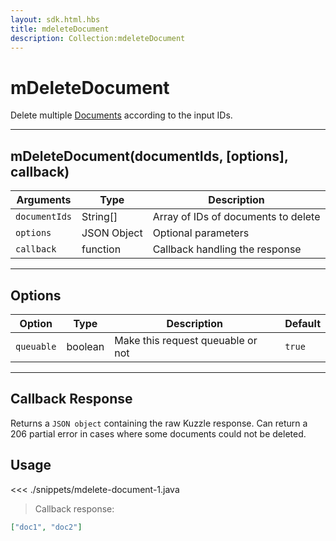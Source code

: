 ```yaml
---
layout: sdk.html.hbs
title: mdeleteDocument
description: Collection:mdeleteDocument
---
```


# mDeleteDocument

Delete multiple [Documents](/sdk-reference/android/3/document/) according to the input IDs.

---

## mDeleteDocument(documentIds, [options], callback)

| Arguments     | Type        | Description                         |
| ------------- | ----------- | ----------------------------------- |
| `documentIds` | String[]    | Array of IDs of documents to delete |
| `options`     | JSON Object | Optional parameters                 |
| `callback`    | function    | Callback handling the response      |

---

## Options

| Option     | Type    | Description                       | Default |
| ---------- | ------- | --------------------------------- | ------- |
| `queuable` | boolean | Make this request queuable or not | `true`  |

---

## Callback Response

Returns a `JSON object` containing the raw Kuzzle response.
Can return a 206 partial error in cases where some documents could not be deleted.

## Usage

<<< ./snippets/mdelete-document-1.java

> Callback response:

```json
["doc1", "doc2"]
```
